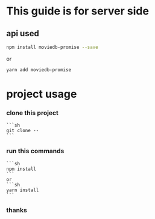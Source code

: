 # This guide is for server side
## api used 
```sh
npm install moviedb-promise --save
```
or
```sh
yarn add moviedb-promise 
```
# project usage
  ### clone this project
    ```sh
    git clone --
    ```
 ### run this commands
    ```sh
    npm install
    ```
    or
    ```sh
    yarn install
    ```


### thanks    